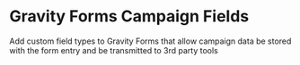 # Gravity Forms Campaign Fields
Add custom field types to Gravity Forms that allow campaign data be stored with the form entry and be transmitted to 3rd party tools
